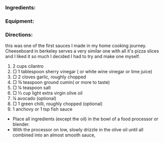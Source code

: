 ### Ingredients:

### Equipment:

### Directions:

this was one of the first sauces I made in my home cooking journey. Cheeseboard in berkeley serves a very similar one with all it's pizza slices and I liked it so much I decided I had to try and make one myself. 

1. 2 cups cilantro
2. ▢ 1 tablespoon sherry vinegar ( or white wine vinegar or lime juice) 
3. ▢ 2 cloves garlic, roughly chopped
4. ▢ ¾ teaspoon ground cumin( or more to taste)
5. ▢ ¼ teaspoon salt
6. ▢ ⅓ cup light extra virgin olive oil
7. ¼ avocado (optional)
8. ▢ 1 green chilli, roughly chopped (optional)
9. 1 anchovy or 1 tsp fish sauce

- Place all ingredients (except the oil) in the bowl of a food processor or blender. 
- With the processor on low, slowly drizzle in the olive oil until all combined into an almost smooth sauce,